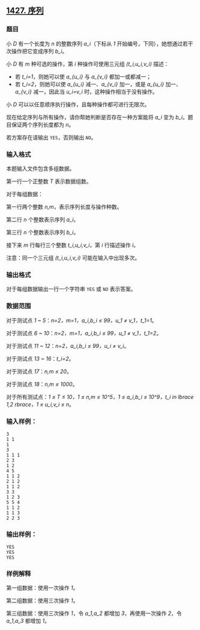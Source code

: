 ## [1427. 序列](https://www.acwing.com/problem/content/1429/)

### 题目

小 *D* 有一个长度为 *n* 的整数序列 *a_i*（下标从 *1* 开始编号，下同），她想通过若干次操作把它变成序列 *b_i*。

小 *D* 有 *m* 种可选的操作，第 *i* 种操作可使用三元组 *(t_i,u_i,v_i)* 描述：

- 若 *t_i=1*，则她可以使 *a_{u_i}* 与 *a_{v_i}* 都加一或都减一；
- 若 *t_i=2*，则她可以使 *a_{u_i}* 减一、*a_{v_i}* 加一，或是 *a_{u_i}* 加一、*a_{v_i}* 减一，因此当 *u_i=v_i* 时，这种操作相当于没有操作。

小 *D* 可以以任意顺序执行操作，且每种操作都可进行无限次。

现在给定序列与所有操作，请你帮她判断是否存在一种方案能将 *a_i* 变为 *b_i*。题目保证两个序列长度都为 *n*。

若方案存在请输出 `YES`，否则输出 `NO`。

### 输入格式

本题输入文件包含多组数据。

第一行一个正整数 *T* 表示数据组数。

对于每组数据：

第一行两个整数 *n,m*，表示序列长度与操作种数。

第二行 *n* 个整数表示序列 *a_i*。

第三行 *n* 个整数表示序列 *b_i*。

接下来 *m* 行每行三个整数 *t_i,u_i,v_i*，第 *i* 行描述操作 *i*。

注意：同一个三元组 *(t_i,u_i,v_i)* 可能在输入中出现多次。

### 输出格式

对于每组数据输出一行一个字符串 `YES` 或 `NO` 表示答案。

### 数据范围

对于测试点 *1 ~ 5*：*n=2，m=1，a_i,b_i ≤ 99，u_1 ≠ v_1，t_1=1*。

对于测试点 *6 ~ 10*：*n=2，m=1，a_i,b_i ≤ 99，u_1 ≠ v_1，t_1=2*。

对于测试点 *11 ~ 12*：*n=2，a_i,b_i ≤ 99，u_i ≠ v_i*。

对于测试点 *13 ~ 16*：*t_i=2*。

对于测试点 *17*：*n,m ≤ 20*。

对于测试点 *18*：*n,m ≤ 1000*。

对于所有测试点：*1 ≤ T ≤ 10，1 ≤ n,m ≤ 10^5，1 ≤ a_i,b_i ≤ 10^9，t_i in lbrace 1,2 rbrace，1 ≤ u_i,v_i ≤ n*。

### 输入样例：

```
3
1 1
1
3
1 1 1
2 3
1 2
4 5
1 1 2
2 1 2
1 1 2
3 3
1 2 3
5 5 4
1 1 2
1 1 3
2 2 3
```

### 输出样例：

```
YES
YES
YES
```

### 样例解释

第一组数据：使用一次操作 *1*。

第二组数据：使用三次操作 *1*。

第三组数据：使用三次操作 *1*，令 *a_1,a_2* 都增加 *3*，再使用一次操作 *2*，令 *a_1,a_3* 都增加 *1*。
